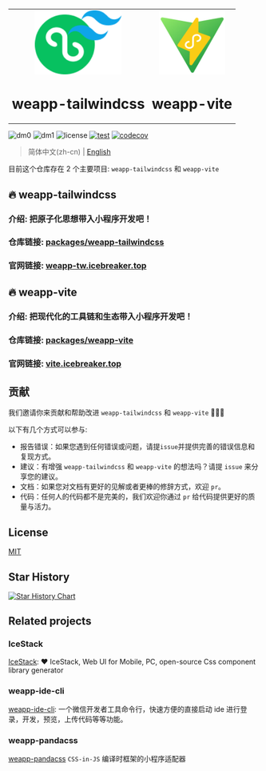 <table>
<tbody>
<tr>
<td align="center">
<a href="https://weapp-tw.icebreaker.top">

<img src="./assets/logo.png" alt="weapp-tailwindcss-logo" height="128">
</a>

<br>

<h1 align="center">weapp-tailwindcss</h1>

</td>
<td align="center">

<a href="https://vite.icebreaker.top">

<img src="./website-weapp-vite/public/logo.png" alt="weapp-vite-logo" height="128">
</a>

<br>

<h1 align="center">weapp-vite</h1>
</td>
</tr>
</tbody>

</table>

![dm0](https://badgen.net/npm/dm/weapp-tailwindcss)
![dm1](https://badgen.net/npm/dm/weapp-tailwindcss-webpack-plugin)
![license](https://badgen.net/npm/license/weapp-tailwindcss)
[![test](https://github.com/sonofmagic/weapp-tailwindcss/actions/workflows/test.yml/badge.svg?branch=main)](https://github.com/sonofmagic/weapp-tailwindcss/actions/workflows/test.yml)
[![codecov](https://codecov.io/gh/sonofmagic/weapp-tailwindcss/branch/main/graph/badge.svg?token=zn05qXYznt)](https://codecov.io/gh/sonofmagic/weapp-tailwindcss)

> 简体中文(zh-cn) | [English](./README_en.md)

目前这个仓库存在 2 个主要项目: `weapp-tailwindcss` 和 `weapp-vite`

## 🔥 weapp-tailwindcss

### 介绍: 把原子化思想带入小程序开发吧！

### 仓库链接: [packages/weapp-tailwindcss](./packages/weapp-tailwindcss/)

### 官网链接: [weapp-tw.icebreaker.top](https://weapp-tw.icebreaker.top)

## 🔥 weapp-vite

### 介绍: 把现代化的工具链和生态带入小程序开发吧！

### 仓库链接: [packages/weapp-vite](./packages/weapp-vite/)

### 官网链接: [vite.icebreaker.top](https://vite.icebreaker.top)

## 贡献

我们邀请你来贡献和帮助改进 `weapp-tailwindcss` 和 `weapp-vite` 💚💚💚

以下有几个方式可以参与:

- 报告错误：如果您遇到任何错误或问题，请提`issue`并提供完善的错误信息和复现方式。
- 建议：有增强 `weapp-tailwindcss` 和 `weapp-vite` 的想法吗？请提 `issue` 来分享您的建议。
- 文档：如果您对文档有更好的见解或者更棒的修辞方式，欢迎 `pr`。
- 代码：任何人的代码都不是完美的，我们欢迎你通过 `pr` 给代码提供更好的质量与活力。

## License

[MIT](./LICENSE)

## Star History

[![Star History Chart](https://api.star-history.com/svg?repos=sonofmagic/weapp-tailwindcss&type=Date)](https://star-history.com/#sonofmagic/weapp-tailwindcss&Date)

## Related projects

### IceStack

[IceStack](https://github.com/sonofmagic/icestack): ❤️ IceStack, Web UI for Mobile, PC, open-source Css component library generator

### weapp-ide-cli

[weapp-ide-cli](https://github.com/sonofmagic/utils/tree/main/packages/weapp-ide-cli): 一个微信开发者工具命令行，快速方便的直接启动 ide 进行登录，开发，预览，上传代码等等功能。

### weapp-pandacss

[weapp-pandacss](https://github.com/sonofmagic/weapp-pandacss) `CSS-in-JS` 编译时框架的小程序适配器
